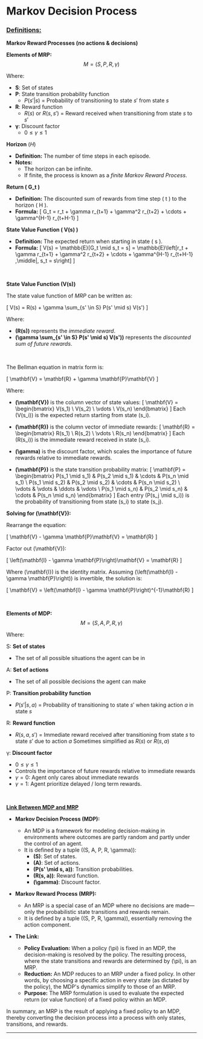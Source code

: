 # Markov Decision Process

### <u>Definitions:</u>

**Markov Reward Processes (no actions & decisions)**

**Elements of MRP:**
$$M = (S, P, R, \gamma)$$

Where:
- **S**: Set of states
- **P**: State transition probability function 
  - $P(s'|s)$ = Probability of transitioning to state $s'$ from state $s$
- **R**: Reward function
  - $R(s)$ or $R(s,s')$ = Reward received when transitioning from state $s$ to $s'$
- **γ**: Discount factor
  - $0 \leq \gamma \leq 1$

**Horizon** (*H*)
- **Definition:** The number of time steps in each episode.
- **Notes:**
  - The horizon can be infinite.
  - If finite, the process is known as a *finite Markov Reward Process*.

**Return \( G_t \)**
- **Definition:** The discounted sum of rewards from time step \( t \) to the horizon \( H \).
- **Formula:**
  \[
  G_t = r_t + \gamma r_{t+1} + \gamma^2 r_{t+2} + \cdots + \gamma^{H-1} r_{t+H-1}
  \]

**State Value Function \( V(s) \)**
- **Definition:** The expected return when starting in state \( s \).
- **Formula:**
  \[
  V(s) = \mathbb{E}[G_t \mid s_t = s] = \mathbb{E}\left[r_t + \gamma r_{t+1} + \gamma^2 r_{t+2} + \cdots + \gamma^{H-1} r_{t+H-1} \,\middle|\, s_t = s\right]
  \]

<br>

**State Value Function \(V(s)\)**

The state value function of *MRP* can be written as:

\[
V(s) = R(s) + \gamma \sum_{s' \in S} P(s' \mid s) V(s')
\]

Where:
- **\(R(s)\)** represents the *immediate reward*.
- **\(\gamma \sum_{s' \in S} P(s' \mid s) V(s')\)** represents the *discounted sum of future rewards*.

<br>

The Bellman equation in matrix form is:

\[
\mathbf{V} = \mathbf{R} + \gamma \mathbf{P}\mathbf{V}
\]

Where:
- **\(\mathbf{V}\)** is the column vector of state values:
  \[
  \mathbf{V} = \begin{bmatrix} V(s_1) \\ V(s_2) \\ \vdots \\ V(s_n) \end{bmatrix}
  \]
  Each \(V(s_i)\) is the expected return starting from state \(s_i\).

- **\(\mathbf{R}\)** is the column vector of immediate rewards:
  \[
  \mathbf{R} = \begin{bmatrix} R(s_1) \\ R(s_2) \\ \vdots \\ R(s_n) \end{bmatrix}
  \]
  Each \(R(s_i)\) is the immediate reward received in state \(s_i\).

- **\(\gamma\)** is the discount factor, which scales the importance of future rewards relative to immediate rewards.

- **\(\mathbf{P}\)** is the state transition probability matrix:
  \[
  \mathbf{P} = \begin{bmatrix}
  P(s_1 \mid s_1) & P(s_2 \mid s_1) & \cdots & P(s_n \mid s_1) \\
  P(s_1 \mid s_2) & P(s_2 \mid s_2) & \cdots & P(s_n \mid s_2) \\
  \vdots         & \vdots         & \ddots & \vdots         \\
  P(s_1 \mid s_n) & P(s_2 \mid s_n) & \cdots & P(s_n \mid s_n)
  \end{bmatrix}
  \]
  Each entry \(P(s_j \mid s_i)\) is the probability of transitioning from state \(s_i\) to state \(s_j\).

**Solving for \(\mathbf{V}\):**

Rearrange the equation:

\[
\mathbf{V} - \gamma \mathbf{P}\mathbf{V} = \mathbf{R}
\]

Factor out \(\mathbf{V}\):

\[
\left(\mathbf{I} - \gamma \mathbf{P}\right)\mathbf{V} = \mathbf{R}
\]

Where \(\mathbf{I}\) is the identity matrix. Assuming \(\left(\mathbf{I} - \gamma \mathbf{P}\right)\) is invertible, the solution is:

\[
\mathbf{V} = \left(\mathbf{I} - \gamma \mathbf{P}\right)^{-1}\mathbf{R}
\]

<br>

**Elements of MDP:**
$$M = (S, A, P, R, \gamma)$$

Where:

  S: **Set of states**
  - The set of all possible situations the agent can be in
  
  A: **Set of actions**
  - The set of all possible decisions the agent can make
  
  P: **Transition probability function**
  - $P(s' | s, a)$ = Probability of transitioning to state $s'$ when taking action $a$ in state $s$
  
  R: **Reward function**
  - $R(s, a, s')$ = Immediate reward received after transitioning from state $s$ to state $s'$ due to action $a$
  Sometimes simplified as $R(s)$ or $R(s,a)$

  γ: **Discount factor**
  - $0 \leq \gamma \leq 1$
  - Controls the importance of future rewards relative to immediate rewards
  - $\gamma = 0$: Agent only cares about immediate rewards
  - $\gamma = 1$: Agent prioritize delayed / long term rewards.

<br>

<u>**Link Between MDP and MRP**</u>

- **Markov Decision Process (MDP):**
  - An MDP is a framework for modeling decision-making in environments where outcomes are partly random and partly under the control of an agent.
  - It is defined by a tuple \((S, A, P, R, \gamma)\):
    - **\(S\)**: Set of states.
    - **\(A\)**: Set of actions.
    - **\(P(s' \mid s, a)\)**: Transition probabilities.
    - **\(R(s, a)\)**: Reward function.
    - **\(\gamma\)**: Discount factor.

- **Markov Reward Process (MRP):**
  - An MRP is a special case of an MDP where no decisions are made—only the probabilistic state transitions and rewards remain.
  - It is defined by a tuple \((S, P, R, \gamma)\), essentially removing the action component.

- **The Link:**
  - **Policy Evaluation:** When a policy \(\pi\) is fixed in an MDP, the decision-making is resolved by the policy. The resulting process, where the state transitions and rewards are determined by \(\pi\), is an MRP.
  - **Reduction:** An MDP reduces to an MRP under a fixed policy. In other words, by choosing a specific action in every state (as dictated by the policy), the MDP's dynamics simplify to those of an MRP.
  - **Purpose:** The MRP formulation is used to evaluate the expected return (or value function) of a fixed policy within an MDP.

In summary, an MRP is the result of applying a fixed policy to an MDP, thereby converting the decision process into a process with only states, transitions, and rewards.


---